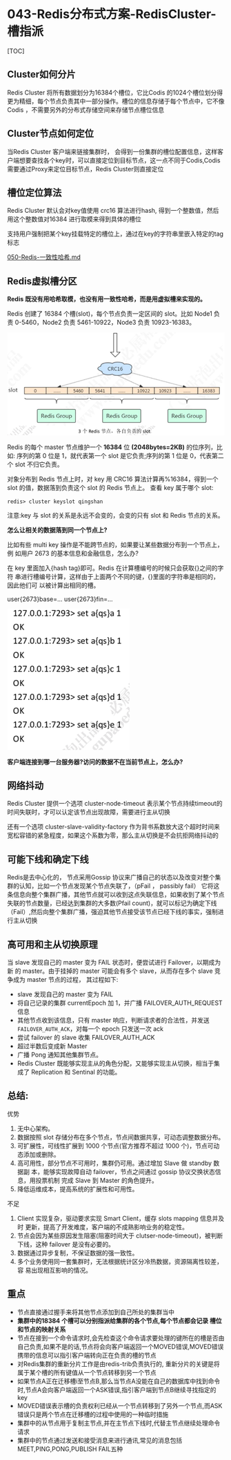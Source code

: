 # 043-Redis分布式方案-RedisCluster-槽指派

[TOC]

## Cluster如何分片

Redis Cluster 将所有数据划分为16384个槽位，它比Codis 的1024个槽位划分得更为精细，每个节点负责其中一部分操作。槽位的信息存储于每个节点中，它不像Codis ，不需要另外的分布式存储空间来存储节点槽位信息

## Cluster节点如何定位

当Redis Cluster 客户端来链接集群时， 会得到一份集群的槽位配置信息，这样客户端想要查找各个key时，可以直接定位到目标节点，这一点不同于Codis,Codis需要通过Proxy来定位目标节点，Redis Cluster则直接定位

## 槽位定位算法

Redis Cluster 默认会对key值使用 crc16 算法进行hash, 得到一个整数值，然后用这个整数值对16384 进行取模来得到具体的槽位

支持用户强制把某个key挂载特定的槽位上，通过在key的字符串里嵌入特定的tag标志

 [050-Redis-一致性哈希.md](050-Redis-一致性哈希.md) 

## Redis虚拟槽分区

**Redis 既没有用哈希取模，也没有用一致性哈希，而是用虚拟槽来实现的。**

Redis 创建了 16384 个槽(slot)，每个节点负责一定区间的 slot。比如 Node1 负 责 0-5460，Node2 负责 5461-10922，Node3 负责 10923-16383。

![image-20200322203728524](../../../../assets/image-20200322203728524.png)

Redis 的每个 master 节点维护一个 **16384** 位 **(2048bytes=2KB)** 的位序列，比如:
序列的第 0 位是 1，就代表第一个 slot 是它负责;序列的第 1 位是 0，代表第二个 slot 不归它负责。

对象分布到 Redis 节点上时，对 key 用 CRC16 算法计算再%16384，得到一个 slot 的值，数据落到负责这个 slot 的 Redis 节点上。
查看 key 属于哪个 slot:

```
redis> cluster keyslot qingshan
```

注意:key 与 slot 的关系是永远不会变的，会变的只有 slot 和 Redis 节点的关系。

**怎么让相关的数据落到同一个节点上?**

比如有些 multi key 操作是不能跨节点的，如果要让某些数据分布到一个节点上，例 如用户 2673 的基本信息和金融信息，怎么办?

在 key 里面加入{hash tag}即可。Redis 在计算槽编号的时候只会获取{}之间的字符 串进行槽编号计算，这样由于上面两个不同的键，{}里面的字符串是相同的，因此他们可 以被计算出相同的槽。

user{2673}base=... user{2673}fin=...

![image-20200322203817888](../../../../assets/image-20200322203817888.png)

**客户端连接到哪一台服务器?访问的数据不在当前节点上，怎么办?**



## 网络抖动

Redis Cluster 提供一个选项 cluster-node-timeout 表示某个节点持续timeout的时间失联时，才可以认定该节点出现故障，需要进行主从切换

还有一个选项 cluster-slave-validity-factory 作为背书系数放大这个超时时间来宽松容错的紧急程度，如果这个系数为零，那么主从切换是不会抗拒网络抖动的

## 可能下线和确定下线

Redis是去中心化的， 节点采用Gossip 协议来广播自己的状态以及改变对整个集群的认知，比如一个节点发现某个节点失联了，（pFail ， passibly fail） 它将这条信息向整个集群广播，其他节点就可以收到这点失联信息，如果收到了某个节点失联的节点数量，已经达到集群的大多数(Pfail count)，就可以标记为确定下线（Fail）,然后向整个集群广播，强迫其他节点接受该节点已经下线的事实，强制进行主从切换

##  高可用和主从切换原理

当 slave 发现自己的 master 变为 FAIL 状态时，便尝试进行 Failover，以期成为新 的 master。由于挂掉的 master 可能会有多个 slave，从而存在多个 slave 竞争成为 master 节点的过程， 其过程如下:

- slave 发现自己的 master 变为 FAIL
- 将自己记录的集群 currentEpoch 加 1，并广播 FAILOVER_AUTH_REQUEST 信息
- 其他节点收到该信息，只有 master 响应，判断请求者的合法性，并发送`FAILOVER_AUTH_ACK`，对每一个 epoch 只发送一次 ack
- 尝试 failover 的 slave 收集 FAILOVER_AUTH_ACK
- 超过半数后变成新 Master
- 广播 Pong 通知其他集群节点。
- Redis Cluster 既能够实现主从的角色分配，又能够实现主从切换，相当于集成了 Replication 和 Sentinal 的功能。

## 总结:

优势

1. 无中心架构。
2. 数据按照 slot 存储分布在多个节点，节点间数据共享，可动态调整数据分布。 
3. 可扩展性，可线性扩展到 1000 个节点(官方推荐不超过 1000 个)，节点可动态添加或删除。
4. 高可用性，部分节点不可用时，集群仍可用。通过增加 Slave 做 standby 数据副
   本，能够实现故障自动 failover，节点之间通过 gossip 协议交换状态信息，用投票机制 完成 Slave 到 Master 的角色提升。
5. 降低运维成本，提高系统的扩展性和可用性。

不足

1. Client 实现复杂，驱动要求实现 Smart Client，缓存 slots mapping 信息并及时 更新，提高了开发难度，客户端的不成熟影响业务的稳定性。
2. 节点会因为某些原因发生阻塞(阻塞时间大于 clutser-node-timeout)，被判断 下线，这种 failover 是没有必要的。
3. 数据通过异步复制，不保证数据的强一致性。
4. 多个业务使用同一套集群时，无法根据统计区分冷热数据，资源隔离性较差，容 易出现相互影响的情况。

## 重点

- 节点直接通过握手来将其他节点添加到自己所处的集群当中
- **集群中的18384 个槽可以分别指派给集群的各个节点,每个节点都会记录 槽位和节点的映射关系**
- 节点在接到一个命令请求时,会先检查这个命令请求要处理的键所在的槽是否由自己负责,如果不是的话,节点将会向客户端返回一个MOVED错误,MOVED错误携带的信息可以指引客户端转向正在负责的槽的节点
- 对Redis集群的重新分片工作是由redis-trib负责执行的, 重新分片的关键是将属于某个槽的所有键值从一个节点转移到另一个节点
- 如果节点A正在迁移槽i至节点B,那么当节点A没能在自己的数据库中找到命令时,节点A会向客户端返回一个ASK错误,指引客户端到节点B继续寻找指定的key
- MOVED错误表示槽的负责权利已经从一个节点转移到了另外一个节点,而ASK错误只是两个节点在迁移槽的过程中使用的一种临时措施
- 集群中的从节点用于复制主节点,并在主节点下线时,代替主节点继续处理命令请求
- 集群中的节点通过发送和接受消息来进行通讯,常见的消息包括MEET,PING,PONG,PUBLISH FAIL五种

